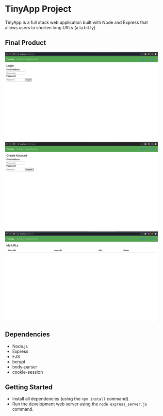 # TinyApp Project

TinyApp is a full stack web application built with Node and Express that allows users to shorten long URLs (à la bit.ly).

## Final Product

!["screenshot of login page"](https://github.com/schenn1992/tinyapp/blob/master/docs/login-page.png?raw=true)
!["screenshot of register page"](https://github.com/schenn1992/tinyapp/blob/master/docs/register-page.png?raw=true)
!["screenshot of urls page"](https://github.com/schenn1992/tinyapp/blob/master/docs/urls-page.png?raw=true)


## Dependencies

- Node.js
- Express
- EJS
- bcrypt
- body-parser
- cookie-session

## Getting Started

- Install all dependencies (using the `npm install` command).
- Run the development web server using the `node express_server.js` command.
